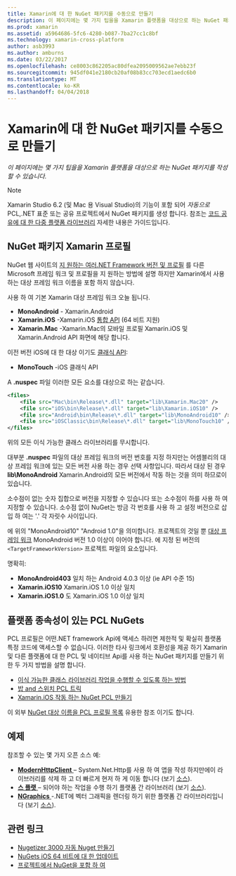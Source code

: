 ```yaml
---
title: Xamarin에 대 한 NuGet 패키지를 수동으로 만들기
description: 이 페이지에는 몇 가지 팁을을 Xamarin 플랫폼을 대상으로 하는 NuGet 패키지를 작성할 수 있습니다.
ms.prod: xamarin
ms.assetid: a5964686-5fc6-4280-b087-7ba27cc1c8bf
ms.technology: xamarin-cross-platform
author: asb3993
ms.author: amburns
ms.date: 03/22/2017
ms.openlocfilehash: ce8003c862205ac80dfea2095009562ae7ebb23f
ms.sourcegitcommit: 945df041e2180cb20af08b83cc703ecd1aedc6b0
ms.translationtype: MT
ms.contentlocale: ko-KR
ms.lasthandoff: 04/04/2018
---
```

# <a name="manually-creating-nuget-packages-for-xamarin"></a>Xamarin에 대 한 NuGet 패키지를 수동으로 만들기

_이 페이지에는 몇 가지 팁을을 Xamarin 플랫폼을 대상으로 하는 NuGet 패키지를 작성할 수 있습니다._

> [!NOTE]
> Xamarin Studio 6.2 (및 Mac 용 Visual Studio)의 기능이 포함 되어 _자동으로_ PCL,.NET 표준 또는 공유 프로젝트에서 NuGet 패키지를 생성 합니다. 참조는 [코드 공유에 대 한 다중 플랫폼 라이브러리](~/cross-platform/app-fundamentals/nuget-multiplatform-libraries/index.md) 자세한 내용은 가이드입니다.

## <a name="nuget-package-xamarin-profiles"></a>NuGet 패키지 Xamarin 프로필

NuGet 웹 사이트의 [지 원하는 여러.NET Framework 버전 및 프로필](https://docs.nuget.org/create/enforced-package-conventions) 를 다른 Microsoft 프레임 워크 및 프로필을 지 원하는 방법에 설명 하지만 Xamarin에서 사용 하는 대상 프레임 워크 이름을 포함 하지 않습니다.

사용 하 여 기본 Xamarin 대상 프레임 워크 오늘 됩니다.

* **MonoAndroid** - Xamarin.Android
* **Xamarin.iOS** -Xamarin.iOS [통합 API](~/cross-platform/macios/unified/index.md) (64 비트 지원)
* **Xamarin.Mac** -Xamarin.Mac의 모바일 프로필 Xamarin.iOS 및 Xamarin.Android API 화면에 해당 합니다.

이전 버전 iOS에 대 한 대상 이기도 [클래식 API](~/cross-platform/macios/unified/index.md):

* **MonoTouch** -iOS 클래식 API

A **.nuspec** 파일 이러한 모든 요소를 대상으로 하는 같습니다.

```xml
<files>
    <file src="Mac\bin\Release\*.dll" target="lib\Xamarin.Mac20" />
    <file src="iOS\bin\Release\*.dll" target="lib\Xamarin.iOS10" />
    <file src="Android\bin\Release\*.dll" target="lib\MonoAndroid10" />
    <file src="iOSClassic\bin\Release\*.dll" target="lib\MonoTouch10" />
</files>
```

위의 모든 이식 가능한 클래스 라이브러리를 무시합니다.

대부분 **.nuspec** 파일의 대상 프레임 워크의 버전 번호를 지정 하지만는 어셈블리의 대상 프레임 워크에 있는 모든 버전 사용 하는 경우 선택 사항입니다. 따라서 대상 된 경우 **lib\MonoAndroid** Xamarin.Android의 모든 버전에서 작동 하는 것을 의미 하므로이 있습니다.

소수점이 없는 숫자 집합으로 버전을 지정할 수 있습니다 또는 소수점이 하를 사용 하 여 지정할 수 있습니다. 소수점 없이 NuGet는 방금 각 번호를 사용 하 고 설정 버전으로 삽입 하 여는 '.' 각 자릿수 사이입니다.

에 위의 "MonoAndroid10" "Android 1.0"을 의미합니다. 프로젝트의 것일 뿐 [대상 프레임 워크](~/android/app-fundamentals/android-api-levels.md) MonoAndroid 버전 1.0 이상이 이어야 합니다. 에 지정 된 버전의 `<TargetFrameworkVersion>` 프로젝트 파일의 요소입니다.

명확히:

- **MonoAndroid403** 일치 하는 Android 4.0.3 이상 (ie API 수준 15)
- **Xamarin.iOS10** Xamarin.iOS 1.0 이상 일치
- **Xamarin.iOS1.0** 도 Xamarin.iOS 1.0 이상 일치


## <a name="pcl-nugets-with-platform-dependencies"></a>플랫폼 종속성이 있는 PCL NuGets

PCL 프로필은 어떤.NET framework Api에 액세스 하려면 제한적 및 확실히 플랫폼 특정 코드에 액세스할 수 없습니다. 이러한 타사 링크에서 호환성을 제공 하기 Xamarin 및 다른 플랫폼에 대 한 PCL 및 네이티브 Api를 사용 하는 NuGet 패키지를 만들기 위한 두 가지 방법을 설명 합니다.

- [이식 가능한 클래스 라이브러리 작업을 수행할 수 있도록 하는 방법](http://blogs.msdn.com/b/dsplaisted/archive/2012/08/27/how-to-make-portable-class-libraries-work-for-you.aspx)
- [밥 and 스위치 PCL 트릭](http://log.paulbetts.org/the-bait-and-switch-pcl-trick/)
- [Xamarin.iOS 작동 하는 NuGet PCL 만들기](http://www.jimbobbennett.io/creating-a-nuget-pcl-that-works-with-xamarin-ios/)

이 외부 [NuGet 대상 이름을 PCL 프로필 목록](http://embed.plnkr.co/03ck2dCtnJogBKHJ9EjY) 유용한 참조 이기도 합니다.

## <a name="examples"></a>예제

참조할 수 있는 몇 가지 오픈 소스 예:

- [**ModernHttpClient** ](https://www.nuget.org/packages/modernhttpclient/) – System.Net.Http를 사용 하 여 앱을 작성 하지만에이 라이브러리를 삭제 하 고 더 빠르게 현저 하 게 이동 합니다 (보기 [소스](https://github.com/paulcbetts/ModernHttpClient)).
- [**스 플랫** ](https://www.nuget.org/packages/Splat/) – 되어야 하는 작업을 수행 하기 플랫폼 간 라이브러리 (보기 [소스](https://github.com/paulcbetts/Splat)).
- [**NGraphics** ](https://www.nuget.org/packages/NGraphics/) -.NET에 벡터 그래픽을 렌더링 하기 위한 플랫폼 간 라이브러리입니다 (보기 [소스](https://github.com/praeclarum/NGraphics/blob/master/NGraphics.nuspec)).


## <a name="related-links"></a>관련 링크

- [Nugetizer 3000 자동 Nuget 만들기](~/cross-platform/app-fundamentals/nuget-multiplatform-libraries/index.md)
- [NuGets iOS 64 비트에 대 한 업데이트](http://blog.xamarin.com/how-to-update-nuget-packages-for-64-bit/)
- [프로젝트에서 NuGet을 포함 하 여](/visualstudio/mac/nuget-walkthrough/index.md)
